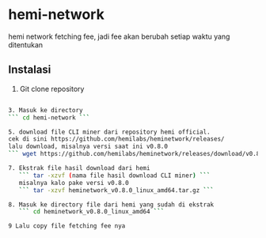 # hemi-network
hemi network fetching fee, jadi fee akan berubah setiap waktu yang ditentukan

## Instalasi
1. Git clone repository
```bash git clone https://github.com/isorganic/hemi-network

3. Masuk ke directory
``` cd hemi-network ```

5. download file CLI miner dari repository hemi official.
cek di sini https://github.com/hemilabs/heminetwork/releases/
lalu download, misalnya versi saat ini v0.8.0
``` wget https://github.com/hemilabs/heminetwork/releases/download/v0.8.0/heminetwork_v0.8.0_linux_amd64.tar.gz ```

7. Ekstrak file hasil download dari hemi
   ``` tar -xzvf (nama file hasil download CLI miner) ```
   misalnya kalo pake versi v0.8.0
   ``` tar -xzvf heminetwork_v0.8.0_linux_amd64.tar.gz ```

8. Masuk ke directory file dari hemi yang sudah di ekstrak
   ``` cd heminetwork_v0.8.0_linux_amd64 ```

9 Lalu copy file fetching fee nya
